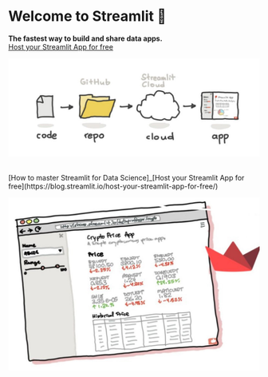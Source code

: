 
# Welcome to Streamlit :wave:

**The fastest way to build and share data apps.**
<br>
[Host your Streamlit App for free](https://blog.streamlit.io/host-your-streamlit-app-for-free/)

![alt_text](https://github.com/bacdillon/Python/blob/master/streamlit/Images/streamlit.jpg)

<br>
[How to master Streamlit for Data Science]_[Host your Streamlit App for free](https://blog.streamlit.io/host-your-streamlit-app-for-free/)

![alt_text](https://github.com/bacdillon/Python/blob/master/streamlit/Images/Data%20Science.jpg)
